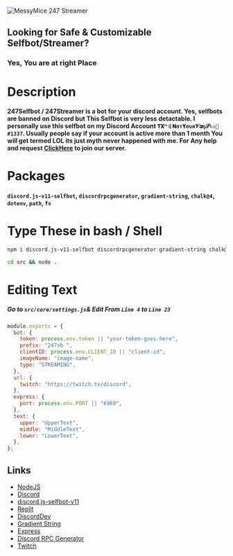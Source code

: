![MessyMice 247 Streamer](https://media.discordapp.net/attachments/998191531376783360/1008672652531077160/dkodj.jpg)

## Looking for Safe & Customizable Selfbot/Streamer?
### Yes, You are at right Place

# Description
#### 247Selfbot / 247Streamer is a bot for your discord account. Yes, selfbots are banned on Discord but This Selfbot is very less detactable. I personally use this selfbot on my Discord Account `𝐓𝐗™〢𝐍σт𝐘συя𝓥𝞪η𝓢♄♔🥀#1337`. Usually people say if your account is active more than 1 month You will get termed LOL its just myth never happened with me. For Any help and request [ClickHere](https://discord.gg/aCB6KckK) to join our server.

# Packages
#### `discord.js-v11-selfbot`, `discordrpcgenerator`, `gradient-string`, `chalk@4`, `dotenv`, `path`, `fs`

# Type These in bash / Shell
```bash
npm i discord.js-v11-selfbot discordrpcgenerator gradient-string chalk@4 dotenv path fs
```
```bash
cd src && node .
```
# Editing Text
##### Go to `src/core/settings.js`& Edit From `Line 4` to `Line 23`
```js
module.exports = {
  bot: {
    token: process.env.token || "your-token-goes-here",
    prefix: "247sb ",
    clientID: process.env.CLIENT_ID || "client-id",
    imageName: "image-name",
    type: "STREAMING",
  },
  url: {
    twitch: "https://twitch.tv/discord",
  },
  express: {
    port: process.env.PORT || "6969",
  },
  text: {
    upper: "UpperText",
    middle: "MiddleText",
    lower: "LowerText",
  },
};
```


## Links
- [NodeJS](https://nodejs.org/en/)
- [Discord](https://discord.com/)
- [discord.js-selfbot-v11](https://www.npmjs.com/package/discord.js-selfbot-v11)
- [Replit](https://replit.com/)
- [DiscordDev](https://discord.com/developers)
- [Gradient String](https://www.npmjs.com/package/gradient-string)
- [Express](https://expressjs.com/)
- [Discord RPC Generator](https://www.npmjs.com/package/discordrpcgenerator)
- [Twitch](https://twitch.tv)
